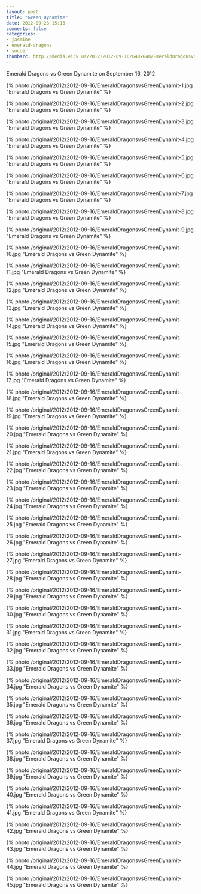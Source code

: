 ```yaml
---
layout: post
title: "Green Dynamite"
date: 2012-09-23 15:16
comments: false
categories: 
- jasmine
- emerald-dragons
- soccer
thumbsrc: http://media.eick.us/2012/2012-09-16/640x640/EmeraldDragonsvsGreenDynamit-1.jpg
---
```

Emerald Dragons vs Green Dynamite on September 16, 2012.

{% photo /original/2012/2012-09-16/EmeraldDragonsvsGreenDynamit-1.jpg "Emerald Dragons vs Green Dynamite" %}


{% photo /original/2012/2012-09-16/EmeraldDragonsvsGreenDynamit-2.jpg "Emerald Dragons vs Green Dynamite" %}


{% photo /original/2012/2012-09-16/EmeraldDragonsvsGreenDynamit-3.jpg "Emerald Dragons vs Green Dynamite" %}


{% photo /original/2012/2012-09-16/EmeraldDragonsvsGreenDynamit-4.jpg "Emerald Dragons vs Green Dynamite" %}


{% photo /original/2012/2012-09-16/EmeraldDragonsvsGreenDynamit-5.jpg "Emerald Dragons vs Green Dynamite" %}


{% photo /original/2012/2012-09-16/EmeraldDragonsvsGreenDynamit-6.jpg "Emerald Dragons vs Green Dynamite" %}


{% photo /original/2012/2012-09-16/EmeraldDragonsvsGreenDynamit-7.jpg "Emerald Dragons vs Green Dynamite" %}


{% photo /original/2012/2012-09-16/EmeraldDragonsvsGreenDynamit-8.jpg "Emerald Dragons vs Green Dynamite" %}


{% photo /original/2012/2012-09-16/EmeraldDragonsvsGreenDynamit-9.jpg "Emerald Dragons vs Green Dynamite" %}


{% photo /original/2012/2012-09-16/EmeraldDragonsvsGreenDynamit-10.jpg "Emerald Dragons vs Green Dynamite" %}


{% photo /original/2012/2012-09-16/EmeraldDragonsvsGreenDynamit-11.jpg "Emerald Dragons vs Green Dynamite" %}


{% photo /original/2012/2012-09-16/EmeraldDragonsvsGreenDynamit-12.jpg "Emerald Dragons vs Green Dynamite" %}


{% photo /original/2012/2012-09-16/EmeraldDragonsvsGreenDynamit-13.jpg "Emerald Dragons vs Green Dynamite" %}


{% photo /original/2012/2012-09-16/EmeraldDragonsvsGreenDynamit-14.jpg "Emerald Dragons vs Green Dynamite" %}


{% photo /original/2012/2012-09-16/EmeraldDragonsvsGreenDynamit-15.jpg "Emerald Dragons vs Green Dynamite" %}


{% photo /original/2012/2012-09-16/EmeraldDragonsvsGreenDynamit-16.jpg "Emerald Dragons vs Green Dynamite" %}


{% photo /original/2012/2012-09-16/EmeraldDragonsvsGreenDynamit-17.jpg "Emerald Dragons vs Green Dynamite" %}


{% photo /original/2012/2012-09-16/EmeraldDragonsvsGreenDynamit-18.jpg "Emerald Dragons vs Green Dynamite" %}


{% photo /original/2012/2012-09-16/EmeraldDragonsvsGreenDynamit-19.jpg "Emerald Dragons vs Green Dynamite" %}


{% photo /original/2012/2012-09-16/EmeraldDragonsvsGreenDynamit-20.jpg "Emerald Dragons vs Green Dynamite" %}


{% photo /original/2012/2012-09-16/EmeraldDragonsvsGreenDynamit-21.jpg "Emerald Dragons vs Green Dynamite" %}


{% photo /original/2012/2012-09-16/EmeraldDragonsvsGreenDynamit-22.jpg "Emerald Dragons vs Green Dynamite" %}


{% photo /original/2012/2012-09-16/EmeraldDragonsvsGreenDynamit-23.jpg "Emerald Dragons vs Green Dynamite" %}


{% photo /original/2012/2012-09-16/EmeraldDragonsvsGreenDynamit-24.jpg "Emerald Dragons vs Green Dynamite" %}


{% photo /original/2012/2012-09-16/EmeraldDragonsvsGreenDynamit-25.jpg "Emerald Dragons vs Green Dynamite" %}


{% photo /original/2012/2012-09-16/EmeraldDragonsvsGreenDynamit-26.jpg "Emerald Dragons vs Green Dynamite" %}


{% photo /original/2012/2012-09-16/EmeraldDragonsvsGreenDynamit-27.jpg "Emerald Dragons vs Green Dynamite" %}


{% photo /original/2012/2012-09-16/EmeraldDragonsvsGreenDynamit-28.jpg "Emerald Dragons vs Green Dynamite" %}


{% photo /original/2012/2012-09-16/EmeraldDragonsvsGreenDynamit-29.jpg "Emerald Dragons vs Green Dynamite" %}


{% photo /original/2012/2012-09-16/EmeraldDragonsvsGreenDynamit-30.jpg "Emerald Dragons vs Green Dynamite" %}


{% photo /original/2012/2012-09-16/EmeraldDragonsvsGreenDynamit-31.jpg "Emerald Dragons vs Green Dynamite" %}


{% photo /original/2012/2012-09-16/EmeraldDragonsvsGreenDynamit-32.jpg "Emerald Dragons vs Green Dynamite" %}


{% photo /original/2012/2012-09-16/EmeraldDragonsvsGreenDynamit-33.jpg "Emerald Dragons vs Green Dynamite" %}


{% photo /original/2012/2012-09-16/EmeraldDragonsvsGreenDynamit-34.jpg "Emerald Dragons vs Green Dynamite" %}


{% photo /original/2012/2012-09-16/EmeraldDragonsvsGreenDynamit-35.jpg "Emerald Dragons vs Green Dynamite" %}


{% photo /original/2012/2012-09-16/EmeraldDragonsvsGreenDynamit-36.jpg "Emerald Dragons vs Green Dynamite" %}


{% photo /original/2012/2012-09-16/EmeraldDragonsvsGreenDynamit-37.jpg "Emerald Dragons vs Green Dynamite" %}


{% photo /original/2012/2012-09-16/EmeraldDragonsvsGreenDynamit-38.jpg "Emerald Dragons vs Green Dynamite" %}


{% photo /original/2012/2012-09-16/EmeraldDragonsvsGreenDynamit-39.jpg "Emerald Dragons vs Green Dynamite" %}


{% photo /original/2012/2012-09-16/EmeraldDragonsvsGreenDynamit-40.jpg "Emerald Dragons vs Green Dynamite" %}


{% photo /original/2012/2012-09-16/EmeraldDragonsvsGreenDynamit-41.jpg "Emerald Dragons vs Green Dynamite" %}


{% photo /original/2012/2012-09-16/EmeraldDragonsvsGreenDynamit-42.jpg "Emerald Dragons vs Green Dynamite" %}


{% photo /original/2012/2012-09-16/EmeraldDragonsvsGreenDynamit-43.jpg "Emerald Dragons vs Green Dynamite" %}


{% photo /original/2012/2012-09-16/EmeraldDragonsvsGreenDynamit-44.jpg "Emerald Dragons vs Green Dynamite" %}


{% photo /original/2012/2012-09-16/EmeraldDragonsvsGreenDynamit-45.jpg "Emerald Dragons vs Green Dynamite" %}

